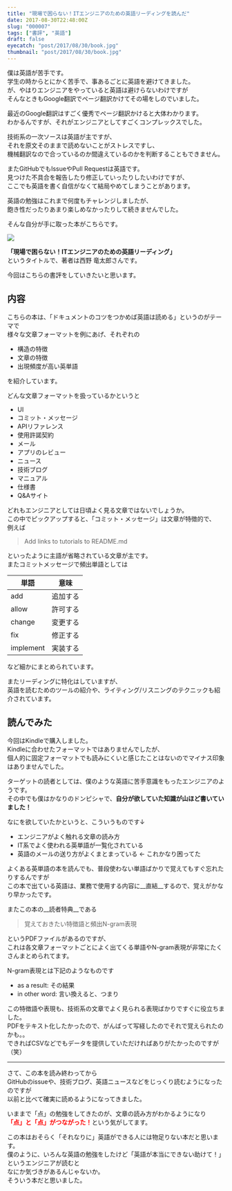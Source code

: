 ```yaml
---
title: "現場で困らない！ITエンジニアのための英語リーディングを読んだ"
date: 2017-08-30T22:48:00Z
slug: "000007"
tags: ["書評", "英語"]
draft: false
eyecatch: "post/2017/08/30/book.jpg"
thumbnail: "post/2017/08/30/book.jpg"
---
```

僕は英語が苦手です。  
学生の時からとにかく苦手で、事あるごとに英語を避けてきました。  
が、やはりエンジニアをやっていると英語は避けらないわけですが  
そんなときもGoogle翻訳でページ翻訳かけてその場をしのでいました。  

最近のGoogle翻訳はすごく優秀でページ翻訳かけると大体わかります。  
わかるんですが、それがエンジニアとしてすごくコンプレックスでした。  

技術系の一次ソースは英語が主ですが、  
それを原文そのままで読めないことがストレスですし、  
機械翻訳なので合っているのか間違えているのかを判断することもできません。  

またGitHubでもIssueやPull Requestは英語です。  
見つけた不具合を報告したり修正していったりしたいわけですが、  
ここでも英語を書く自信がなくて結局やめてしまうことがあります。  

英語の勉強はこれまで何度もチャレンジしましたが、  
飽き性だったりあまり楽しめなかったりして続きませんでした。  

そんな自分が手に取った本がこちらです。  

<a href="https://www.amazon.co.jp/%E7%8F%BE%E5%A0%B4%E3%81%A7%E5%9B%B0%E3%82%89%E3%81%AA%E3%81%84-IT%E3%82%A8%E3%83%B3%E3%82%B8%E3%83%8B%E3%82%A2%E3%81%AE%E3%81%9F%E3%82%81%E3%81%AE%E8%8B%B1%E8%AA%9E%E3%83%AA%E3%83%BC%E3%83%87%E3%82%A3%E3%83%B3%E3%82%B0-%E8%A5%BF%E9%87%8E-%E7%AB%9C%E5%A4%AA%E9%83%8E-ebook/dp/B073J7N5GR/ref=as_li_ss_il?ie=UTF8&qid=1504096316&sr=8-1&keywords=%E3%82%A8%E3%83%B3%E3%82%B8%E3%83%8B%E3%82%A2%E3%80%80%E8%8B%B1%E8%AA%9E&linkCode=li3&tag=morix1500-22&linkId=9b67b7e5ea8e16919776d9f64b92b5fc" target="_blank"><img border="0" src="//ws-fe.amazon-adsystem.com/widgets/q?_encoding=UTF8&ASIN=B073J7N5GR&Format=_SL250_&ID=AsinImage&MarketPlace=JP&ServiceVersion=20070822&WS=1&tag=morix1500-22" ></a><img src="https://ir-jp.amazon-adsystem.com/e/ir?t=morix1500-22&l=li3&o=9&a=B073J7N5GR" width="1" height="1" border="0" alt="" style="border:none !important; margin:0px !important;" />

__「現場で困らない！ITエンジニアのための英語リーディング」__  
というタイトルで、著者は西野 竜太郎さんです。  

今回はこちらの書評をしていきたいと思います。

## 内容
こちらの本は、「ドキュメントのコツをつかめば英語は読める」というのがテーマで  
様々な文章フォーマットを例にあげ、それぞれの

* 構造の特徴
* 文章の特徴
* 出現頻度が高い英単語

を紹介しています。  

どんな文章フォーマットを扱っているかというと  

* UI
* コミット・メッセージ
* APIリファレンス
* 使用許諾契約
* メール
* アプリのレビュー
* ニュース
* 技術ブログ
* マニュアル
* 仕様書
* Q&Aサイト

どれもエンジニアとしては日頃よく見る文章ではないでしょうか。  
この中でピックアップすると、「コミット・メッセージ」は文章が特徴的で、  
例えば  

> Add links to tutorials to README.md

といったように主語が省略されている文章が主です。  
またコミットメッセージで頻出単語としては

|単語|意味|
|---|---|
|add|追加する|
|allow|許可する|
|change|変更する|
|fix|修正する|
|implement|実装する|

など細かにまとめられています。  

またリーディングに特化はしていますが、  
英語を読むためのツールの紹介や、ライティング/リスニングのテクニックも紹介されています。  

## 読んでみた
今回はKindleで購入しました。  
Kindleに合わせたフォーマットではありませんでしたが、  
個人的に固定フォーマットでも読みにくいと感じたことはないのでマイナス印象はありませんでした。  

ターゲットの読者としては、僕のような英語に苦手意識をもったエンジニアのようです。  
その中でも僕はかなりのドンピシャで、__自分が欲していた知識が山ほど書いていました！__

なにを欲していたかというと、こういうものです↓

* エンジニアがよく触れる文章の読み方
* IT系でよく使われる英単語が一覧化されている
* 英語のメールの送り方がよくまとまっている ← これかなり困ってた

よくある英単語の本を読んでも、普段使わない単語ばかりで覚えてもすぐ忘れたりするんですが  
この本で出ている英語は、業務で使用する内容に__直結__するので、覚えがかなり早かったです。  

またこの本の__読者特典__である

>覚えておきたい特徴語と頻出N-gram表現

というPDFファイルがあるのですが、  
これは各文章フォーマットごとによく出てくる単語やN-gram表現が非常にたくさんまとめられてます。

N-gram表現とは下記のようなものです

* as a result: その結果
* in other word: 言い換えると、つまり

この特徴語や表現も、技術系の文章でよく見られる表現ばかりですぐに役立ちました。  
PDFをテキスト化したかったので、がんばって写経したのでそれで覚えられたのかも。。  
できればCSVなどでもデータを提供していただければありがたかったのですが（笑）  


---

さて、この本を読み終わってから  
GitHubのissueや、技術ブログ、英語ニュースなどをじっくり読むようになったのですが  
以前と比べて確実に読めるようになってきました。  

いままで「点」の勉強をしてきたのが、文章の読み方がわかるようになり  
<span style="color:red">__「点」と「点」がつながった！__</span>という気がしてます。

この本はおそらく「それなりに」英語ができる人には物足りない本だと思います。  
僕のように、いろんな英語の勉強をしたけど「英語が本当にできない助けて！」というエンジニアが読むと  
なにか気づきがあるんじゃないか。  
そういう本だと思いました。